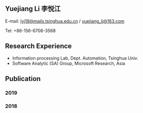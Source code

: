 ## Yuejiang Li 李悦江

E-mail: lyj18@mails.tsinghua.edu.cn / yuejiang_li@163.com

Tel: +86-156-6708-3568

## Research Experience

- Information processing Lab, Dept. Automation, Tsinghua Univ.
- Software Analytic (SA) Group, Microsoft Research, Asia

## Publication

### 2019

### 2018

